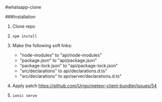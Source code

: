 #whatsapp-clone

###Installation

 1. Clone repo
 2. `npm install`
 3. Make the following soft links:
 	- "node-modules" to "api/node-modules"
 	- "package.json" to "api/package.json"
 	- "package-lock.json" to "api/package-lock.json"
 	- "src/declarations" to api/declarations.d.ts"
 	- "src/declarations" to api/server/declarations.d.ts"
 
 4. Apply patch https://github.com/Urigo/meteor-client-bundler/issues/54
 5. `ionic serve`